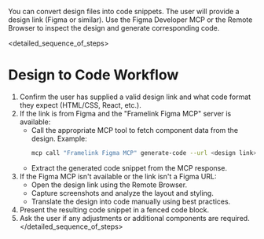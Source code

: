 You can convert design files into code snippets. The user will provide a design link (Figma or similar). Use the Figma Developer MCP or the Remote Browser to inspect the design and generate corresponding code.

<detailed_sequence_of_steps>
# Design to Code Workflow
1. Confirm the user has supplied a valid design link and what code format they expect (HTML/CSS, React, etc.).
2. If the link is from Figma and the "Framelink Figma MCP" server is available:
   - Call the appropriate MCP tool to fetch component data from the design. Example:
     ```bash
     mcp call "Framelink Figma MCP" generate-code --url <design link>
     ```
   - Extract the generated code snippet from the MCP response.
3. If the Figma MCP isn't available or the link isn't a Figma URL:
   - Open the design link using the Remote Browser.
   - Capture screenshots and analyze the layout and styling.
   - Translate the design into code manually using best practices.
4. Present the resulting code snippet in a fenced code block.
5. Ask the user if any adjustments or additional components are required.
</detailed_sequence_of_steps>

